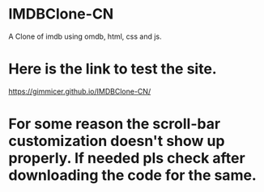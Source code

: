 # IMDBClone-CN
A Clone of imdb using omdb, html, css and js.

# Here is the link to test the site.
https://gimmicer.github.io/IMDBClone-CN/

# For some reason the scroll-bar customization doesn't show up properly. If needed pls check after downloading the code for the same. 
